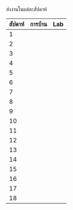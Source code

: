 ส่งงานในแต่ละสัปดาห์

สัปดาห์ | การบ้าน | Lab 
--- | --- | ---
1|
2|
3|
4|
5|
6|
7|
8|
9|
10|
11|
12|
13|
14|
15|
16|
17|
18|
